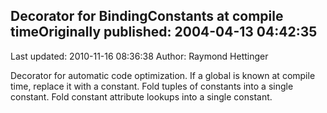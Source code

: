 ## Decorator for BindingConstants at compile timeOriginally published: 2004-04-13 04:42:35 
Last updated: 2010-11-16 08:36:38 
Author: Raymond Hettinger 
 
Decorator for automatic code optimization.  If a global is known at compile time, replace it with a constant.  Fold tuples of constants into a single constant.  Fold constant attribute lookups into a single constant.